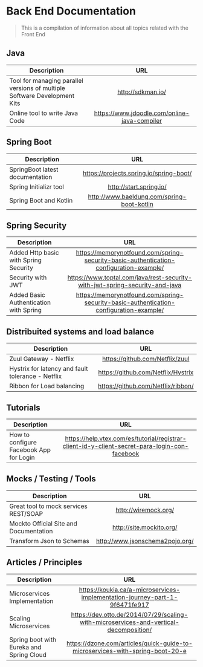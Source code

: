 # Back End Documentation
> This is a compilation of information about all topics related with the Front End 


## Java

| Description   | URL           | 
| ------------- |:-------------:| 
| Tool for managing parallel versions of multiple Software Development Kits| http://sdkman.io/ |
| Online tool to write Java Code | https://www.jdoodle.com/online-java-compiler |

## Spring Boot

| Description   | URL           | 
| ------------- |:-------------:| 
| SpringBoot latest documentation| https://projects.spring.io/spring-boot/ |
| Spring Initializr tool| http://start.spring.io/ |
| Spring Boot and Kotlin | http://www.baeldung.com/spring-boot-kotlin |

## Spring Security

| Description   | URL           | 
| ------------- |:-------------:| 
| Added Http basic with Spring Security | https://memorynotfound.com/spring-security-basic-authentication-configuration-example/ |
| Security with JWT | https://www.toptal.com/java/rest-security-with-jwt-spring-security-and-java |
| Added Basic Authentication with Spring | https://memorynotfound.com/spring-security-basic-authentication-configuration-example/ |

## Distribuited systems and load balance

| Description   | URL           | 
| ------------- |:-------------:| 
| Zuul Gateway - Netflix| https://github.com/Netflix/zuul |
| Hystrix for latency and fault tolerance  - Netflix| https://github.com/Netflix/Hystrix |
| Ribbon for Load balancing | https://github.com/Netflix/ribbon/ |


## Tutorials
| Description   | URL           | 
| ------------- |:-------------:| 
| How to configure Facebook App for Login | https://help.vtex.com/es/tutorial/registrar-client-id-y-client-secret-para-login-con-facebook |

## Mocks / Testing / Tools
| Description   | URL           | 
| ------------- |:-------------:| 
| Great tool to mock services REST/SOAP | http://wiremock.org/ |
| Mockto Official Site and Documentation | http://site.mockito.org/ |
| Transform Json to Schemas | http://www.jsonschema2pojo.org/ |

## Articles / Principles
| Description   | URL           | 
| ------------- |:-------------:| 
| Microservices Implementation | https://koukia.ca/a-microservices-implementation-journey-part-1-9f6471fe917 |
| Scaling Microservices | https://dev.otto.de/2014/07/29/scaling-with-microservices-and-vertical-decomposition/ |
| Spring boot with Eureka and Spring Cloud | https://dzone.com/articles/quick-guide-to-microservices-with-spring-boot-20-e |




